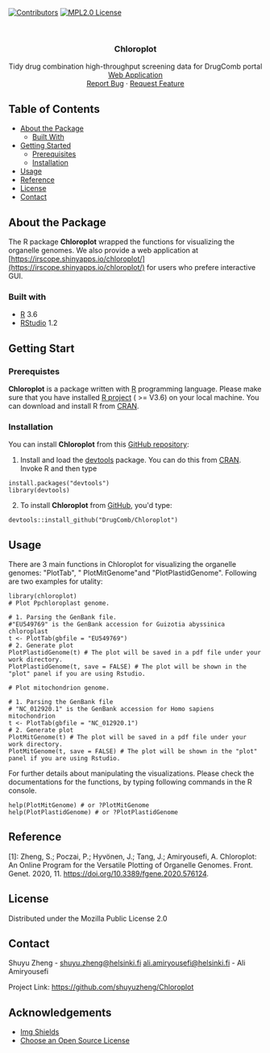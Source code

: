 [![Contributors][contributors-shield]][contributors-url]
[![MPL2.0 License][license-shield]][license-url]

<!-- PROJECT LOGO -->
<br />
<p align="center">
  <h3 align="center">Chloroplot</h3>

  <p align="center">
    Tidy drug combination high-throughput screening data for DrugComb portal
    <br />
    <a href="https://irscope.shinyapps.io/chloroplot/">Web Application</a>
    <br />
    <a href="https://github.com/shuyuzheng/Chloroplot/issues">Report Bug</a>
    ·
    <a href="https://github.com/shuyuzheng/Chloroplot/issues">Request Feature</a>
  </p>
</p>


<!-- TABLE OF CONTENTS -->
## Table of Contents

* [About the Package](#about-the-package)
  * [Built With](#built-with)
* [Getting Started](#getting-started)
  * [Prerequisites](#prerequisites)
  * [Installation](#installation)
* [Usage](#usage)
* [Reference](#reference)
* [License](#license)
* [Contact](#contact)

## About the Package 

The R package **Chloroplot** wrapped the functions for visualizing the organelle genomes.
We also provide a web application at [https://irscope.shinyapps.io/chloroplot/](https://irscope.shinyapps.io/chloroplot/) for users who prefere interactive GUI.

### Built with

* [R](https://www.r-project.org/) 3.6
* [RStudio](https://www.rstudio.com/) 1.2

## Getting Start

### Prerequistes

**Chloroplot** is a package written with [R](https://www.r-project.org/) programming language. Please make sure that you have installed [R project](https://www.r-project.org/) ( >= V3.6) on your local machine. You can download and install R from [CRAN](https://cran.r-project.org/mirrors.html).

### Installation

You can install **Chloroplot** from this [GitHub repository](https://github.com/shuyuzheng/Chloroplot):

1. Install and load the [devtools](https://github.com/hadley/devtools) package. You can do this from [CRAN](https://cran.r-project.org/). Invoke R and then type

```
install.packages("devtools")
library(devtools)
```

2. To install **Chloroplot** from [GitHub](https://github.com/), you'd type:

```
devtools::install_github("DrugComb/Chloroplot")
```

## Usage

There are 3 main functions in Chloroplot for visualizing the organelle genomes: "PlotTab", " PlotMitGenome"and "PlotPlastidGenome". Following are two examples for utality:

```
library(chloroplot)
# Plot Ppchloroplast genome.

# 1. Parsing the GenBank file.
#"EU549769" is the GenBank accession for Guizotia abyssinica chloroplast 
t <- PlotTab(gbfile = "EU549769")
# 2. Generate plot
PlotPlastidGenome(t) # The plot will be saved in a pdf file under your work directory.
PlotPlastidGenome(t, save = FALSE) # The plot will be shown in the "plot" panel if you are using Rstudio.

# Plot mitochondrion genome.

# 1. Parsing the GenBank file
# "NC_012920.1" is the GenBank accession for Homo sapiens mitochondrion
t <- PlotTab(gbfile = "NC_012920.1")
# 2. Generate plot
PlotMitGenome(t) # The plot will be saved in a pdf file under your work directory.
PlotMitGenome(t, save = FALSE) # The plot will be shown in the "plot" panel if you are using Rstudio.
```

For further details about manipulating the visualizations. Please check the documentations for the functions, by typing following commands in the R console.

```
help(PlotMitGenome) # or ?PlotMitGenome
help(PlotPlastidGenome) # or ?PlotPlastidGenome
```

## Reference

[1]: Zheng, S.; Poczai, P.; Hyvönen, J.; Tang, J.; Amiryousefi, A. Chloroplot: An Online Program for the Versatile Plotting of Organelle Genomes. Front. Genet. 2020, 11. https://doi.org/10.3389/fgene.2020.576124.

## License

Distributed under the Mozilla Public License 2.0

## Contact

Shuyu Zheng - shuyu.zheng@helsinki.fi
ali.amiryousefi@helsinki.fi - Ali Amiryousefi

Project Link: https://github.com/shuyuzheng/Chloroplot

## Acknowledgements
* [Img Shields](https://shields.io)
* [Choose an Open Source License](https://choosealicense.com)

<!-- MARKDOWN LINKS & IMAGES -->
<!-- https://www.markdownguide.org/basic-syntax/#reference-style-links -->
[contributors-shield]: https://img.shields.io/badge/contributors-1-orange.svg?style=flat-square
[contributors-url]: https://github.com/shuyuzheng/Chloroplot/graphs/contributors
[license-shield]: https://img.shields.io/badge/license-MPL--2.0-blue.svg
[license-url]: https://choosealicense.com/licenses/mpl-2.0
